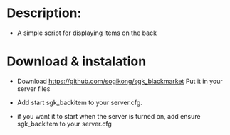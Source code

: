 # Description:
- A simple script for displaying items on the back

# Download & instalation
- Download https://github.com/sogikong/sgk_blackmarket
Put it in your server files

- Add start sgk_backitem to your server.cfg.
- if you want it to start when the server is turned on, add ensure sgk_backitem to your server.cfg
